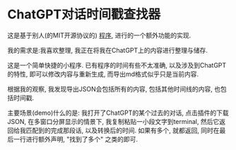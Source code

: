 # ChatGPT对话时间戳查找器

这是基于别人(的MIT开源协议的) [程序](https://github.com/pionxzh/chatgpt-exporter), 进行的一个额外功能的实现.

我的需求是:我喜欢整理, 我正在将我在ChatGPT上的内容进行整理与储存.

这是一个简单快捷的小程序. 已有程序的时间有些不太准确, 以及涉及到ChatGPT的特性, 即可以修改内容与重新生成, 而导出md格式似乎只是当前内容.

根据我的观察, 我发现导出JSON会包括所有的内容, 包括其他时间线的内容, 也包括时间戳.

主要场景(demo)什么的是:
我打开了ChatGPT的某个过去的对话, 点击插件的下载JSON, 在多窗口分屏显示的情景下, 我复制粘贴一小段文字到terminal, 然后它返回给我匹配到的完成那段话, 以及转换后的时间. 如果有多个, 就都返回, 同时在最后一行进行额外声明, "找到了多个" 之类的即可.
